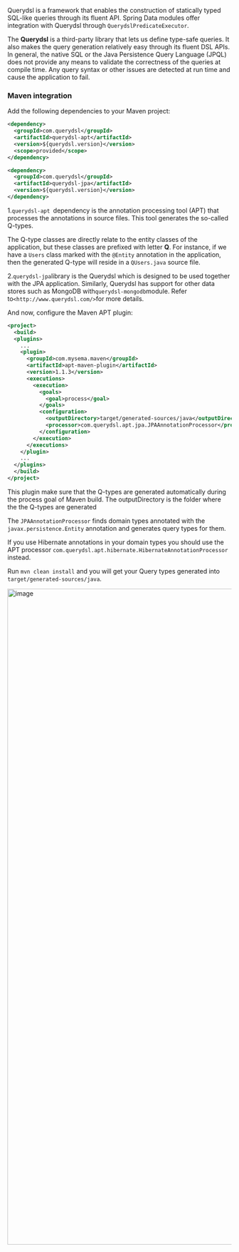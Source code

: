 Querydsl is a framework that enables the construction of statically typed SQL-like queries through its fluent API. Spring Data modules offer integration with Querydsl through `QuerydslPredicateExecutor`.

The **Querydsl** is a third-party library that lets us define type-safe queries. It also makes the query generation relatively easy through its fluent DSL APIs. In general, the native SQL or the Java Persistence Query Language (JPQL) does not provide any means to validate the correctness of the queries at compile time. Any query syntax or other issues are detected at run time and cause the application to fail.

### Maven integration

Add the following dependencies to your Maven project:

```xml
<dependency>
  <groupId>com.querydsl</groupId>
  <artifactId>querydsl-apt</artifactId>
  <version>${querydsl.version}</version>
  <scope>provided</scope>
</dependency>

<dependency>
  <groupId>com.querydsl</groupId>
  <artifactId>querydsl-jpa</artifactId>
  <version>${querydsl.version}</version>
</dependency>
```
1.`querydsl-apt `dependency is the annotation processing tool (APT) that processes the annotations in source files.
This tool generates the so-called Q-types. 

The Q-type classes are directly relate to the entity classes of the application, but these classes are prefixed with letter **Q**. For instance, if we have a `Users` class marked with the `@Entity` annotation in the application, then the generated Q-type will reside in a `QUsers.java` source file. 

2.`querydsl-jpa`library is the Querydsl which is designed to be used together with the JPA application. Similarly, Querydsl has support for other data stores such as MongoDB with`querydsl-mongodb`module. Refer to`<http://www.querydsl.com/>`for more details.



And now, configure the Maven APT plugin:

```xml
<project>
  <build>
  <plugins>
    ...
    <plugin>
      <groupId>com.mysema.maven</groupId>
      <artifactId>apt-maven-plugin</artifactId>
      <version>1.1.3</version>
      <executions>
        <execution>
          <goals>
            <goal>process</goal>
          </goals>
          <configuration>
            <outputDirectory>target/generated-sources/java</outputDirectory>
            <processor>com.querydsl.apt.jpa.JPAAnnotationProcessor</processor>
          </configuration>
        </execution>
      </executions>
    </plugin>
    ...
  </plugins>
  </build>
</project>
```

This plugin make sure that the Q-types are generated automatically during the process goal of Maven build. The outputDirectory is the folder where the the Q-types are generated

The `JPAAnnotationProcessor` finds domain types annotated with the `javax.persistence.Entity` annotation and generates query types for them.

If you use Hibernate annotations in your domain types you should use the APT processor `com.querydsl.apt.hibernate.HibernateAnnotationProcessor` instead.

Run `mvn clean install` and you will get your Query types generated into `target/generated-sources/java`.

<img width="1471" alt="image" src="https://user-images.githubusercontent.com/20472904/200237963-689bdb61-4cf0-4496-9cc8-d9a2e726b02c.png">



